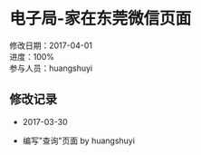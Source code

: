 # 电子局-家在东莞微信页面
修改日期：2017-04-01  
进度：100%  
参与人员：huangshuyi



## 修改记录 
- 2017-03-30
* 编写"查询"页面 by huangshuyi